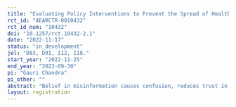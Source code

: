 ```yaml
---
title: "Evaluating Policy Interventions to Prevent the Spread of Health Misinformation on Social Media: Experimental evidence from the Global South"
rct_id: "AEARCTR-0010432"
rct_id_num: "10432"
doi: "10.1257/rct.10432-2.1"
date: "2022-11-17"
status: "in_development"
jel: "D83, D91, I12, I18."
start_year: "2022-11-25"
end_year: "2023-09-30"
pi: "Gauri Chandra"
pi_other: ""
abstract: "Belief in misinformation causes confusion, reduces trust in authorities and encourages risky behaviours that can cause significant harm to health, as exemplified by the COVID-19 pandemic. Social media platforms have taken several policy measures to address this challenge; working with independent fact-checking companies to label inaccurate content, promoting verified information through prompts of fact-checked articles, or tailoring the algorithm to demote false posts in the newsfeed. But how effective are these measures? I aim to address this issue with a focus on Facebook and its policies to combat health-related misinformation in the context of the Global South. My study has three key goals. First, using an online survey experiment I will evaluate the effectiveness of a specific label currently used by Facebook to debunk misinformation. Second, I aim to examine design tweaks informed by behavioural science to improve the effectiveness of the existing labels. Finally, I will examine if introducing a very low-cost and scalable digital media literacy intervention increase discernment between true and false, as well as increases the effectiveness of the label in debunking misinformation. I will collect data in two waves, spaced two weeks apart to measure if the effects endure over a period of time.  "
layout: registration
---
```


